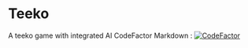 # Teeko
A teeko game with integrated AI
CodeFactor Markdown : [![CodeFactor](https://www.codefactor.io/repository/github/blomios/teeko/badge)](https://www.codefactor.io/repository/github/blomios/teeko)
